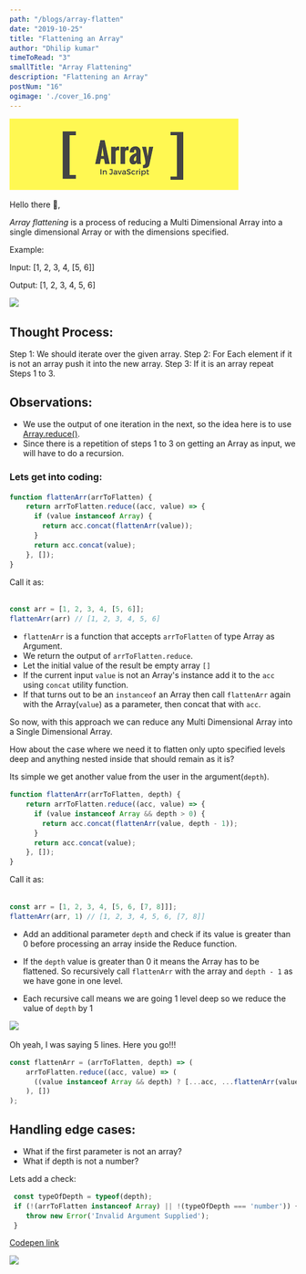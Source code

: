 ```yaml
---
path: "/blogs/array-flatten"
date: "2019-10-25"
title: "Flattening an Array"
author: "Dhilip kumar"
timeToRead: "3"
smallTitle: "Array Flattening"
description: "Flattening an Array"
postNum: "16"
ogimage: './cover_16.png'
---
```


<img src="./cover_16.png"/>
<br/>

Hello there 👋,

*Array flattening* is a process of reducing a Multi Dimensional Array into a single dimensional Array or with the dimensions specified.

Example: 

Input: [1, 2, 3, 4, [5, 6]]

Output: [1, 2, 3, 4, 5, 6]

![](https://media.giphy.com/media/PglfjMgtwjK6c/giphy.gif)

## Thought Process:

 Step 1: We should iterate over the given array.
 Step 2: For Each element if it is not an array push it into the new array.
 Step 3: If it is an array repeat Steps 1 to 3.


## Observations:
 - We use the output of one iteration in the next, so the idea here is to use [Array.reduce()](https://developer.mozilla.org/en-US/docs/Web/JavaScript/Reference/Global_Objects/Array/reduce).
 - Since there is a repetition of steps 1 to 3 on getting an Array as input, we will have to do a recursion.

### Lets get into coding:

```js
function flattenArr(arrToFlatten) {
    return arrToFlatten.reduce((acc, value) => {
      if (value instanceof Array) {
        return acc.concat(flattenArr(value));
      }
      return acc.concat(value);
    }, []);
}
```

Call it as:
```js

const arr = [1, 2, 3, 4, [5, 6]];
flattenArr(arr) // [1, 2, 3, 4, 5, 6]

```

 - `flattenArr` is a function that accepts `arrToFlatten` of type Array as Argument.
 - We return the output of `arrToFlatten.reduce`.
 - Let the initial value of the result be empty array `[]`
 - If the current input `value` is not an Array's instance add it to the `acc` using `concat` utility function.
 - If that turns out to be an `instanceof` an Array then call `flattenArr` again with the Array(`value`) as a parameter, then concat that with `acc`.

So now, with this approach we can reduce any Multi Dimensional Array into  a Single Dimensional Array.

How about the case where we need it to flatten only upto specified levels deep and anything nested inside that should remain as it is?

Its simple we get another value from the user in the argument(`depth`).

```jsx
function flattenArr(arrToFlatten, depth) {
    return arrToFlatten.reduce((acc, value) => {
      if (value instanceof Array && depth > 0) {
        return acc.concat(flattenArr(value, depth - 1));
      }
      return acc.concat(value);
    }, []);
}
```
Call it as:
```js

const arr = [1, 2, 3, 4, [5, 6, [7, 8]]];
flattenArr(arr, 1) // [1, 2, 3, 4, 5, 6, [7, 8]]

```


- Add an additional parameter `depth` and check if its value is greater than 0 before processing an array inside the Reduce function.

- If the `depth` value is greater than 0 it means the Array has to be flattened. So recursively call `flattenArr` with the array and `depth - 1` as we have gone in one level. 

- Each recursive call means we are going 1 level deep so we reduce the value of `depth` by 1

![](https://media.giphy.com/media/l4pTosVr0iHCJ11hm/giphy.gif)

Oh yeah, I was saying 5 lines. Here you go!!!

```jsx
const flattenArr = (arrToFlatten, depth) => (
    arrToFlatten.reduce((acc, value) => (
      ((value instanceof Array && depth) ? [...acc, ...flattenArr(value, depth - 1)] : [...acc, value])
    ), [])
);
```

## Handling edge cases:

 - What if the first parameter is not an array?
 - What if depth is not a number?

Lets add a check:

```js
 const typeOfDepth = typeof(depth);
 if (!(arrToFlatten instanceof Array) || !(typeOfDepth === 'number')) {
    throw new Error('Invalid Argument Supplied');
 }

```

[Codepen link](https://codepen.io/dhilipkmr/pen/XWWRJGp)

![](https://media.giphy.com/media/l1J3CbFgn5o7DGRuE/giphy.gif)

